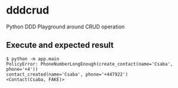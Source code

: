 # dddcrud
Python DDD Playground around CRUD operation


## Execute and expected result

```
$ python -m app.main
PolicyError: PhoneNumberLongEnough(create_contact(name='Csaba', phone='+4'))
contact_created(name='Csaba', phone='+447922')
<Contact(Csaba, FAKE)>
```
